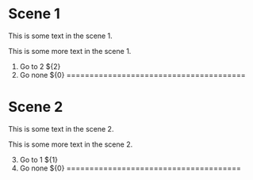 # Scene 1

This is some text in the scene 1.

This is some more text in the scene 1.

1. Go to 2 ${2}
2. Go none ${0}
=======================================

# Scene 2

This is some text in the scene 2.

This is some more text in the scene 2.

3. Go to 1 ${1}
4. Go none ${0}
======================================
